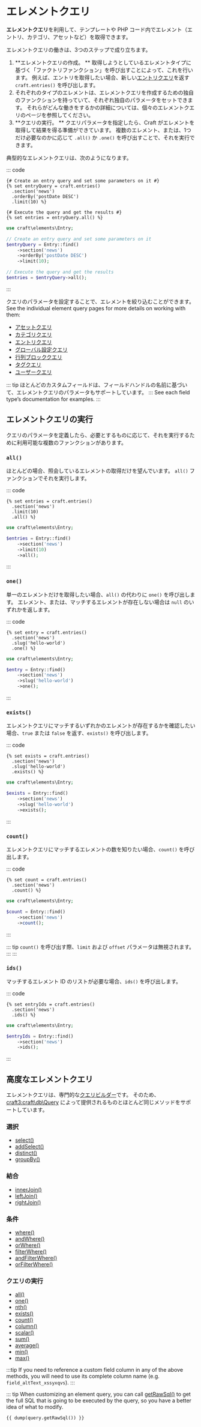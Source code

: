 # エレメントクエリ

**エレメントクエリ**を利用して、テンプレートや PHP コード内でエレメント（エントリ、カテゴリ、アセットなど）を取得できます。

エレメントクエリの働きは、3つのステップで成り立ちます。

1. **エレメントクエリの作成。 ** 取得しようとしているエレメントタイプに基づく「ファクトリファンクション」を呼び出すことによって、これを行います。 例えば、エントリを取得したい場合、新しい[エントリクエリ](entries.md#querying-entries)を返す `craft.entries()` を呼び出します。
2. それぞれのタイプのエレメントは、エレメントクエリを作成するための独自のファンクションを持っていて、それぞれ独自のパラメータをセットできます。 それらがどんな働きをするかの詳細については、個々のエレメントクエリのページを参照してください。
3. **クエリの実行。 ** クエリパラメータを指定したら、Craft がエレメントを取得して結果を得る準備ができています。 複数のエレメント、または、1つだけ必要なのかに応じて `.all()` か `.one()` を呼び出すことで、それを実行できます。

典型的なエレメントクエリは、次のようになります。

::: code
```twig
{# Create an entry query and set some parameters on it #}
{% set entryQuery = craft.entries()
  .section('news')
  .orderBy('postDate DESC')
  .limit(10) %}

{# Execute the query and get the results #}
{% set entries = entryQuery.all() %}
```
```php
use craft\elements\Entry;

// Create an entry query and set some parameters on it
$entryQuery = Entry::find()
    ->section('news')
    ->orderBy('postDate DESC')
    ->limit(10);

// Execute the query and get the results
$entries = $entryQuery->all();
```
:::

クエリのパラメータを設定することで、エレメントを絞り込むことができます。 See the individual element query pages for more details on working with them:

- [アセットクエリ](assets.md#querying-assets)
- [カテゴリクエリ](categories.md#querying-categories)
- [エントリクエリ](entries.md#querying-entries)
- [グローバル設定クエリ](globals.md#querying-globals)
- [行列ブロッククエリ](matrix-blocks.md#querying-matrix-blocks)
- [タグクエリ](tags.md#querying-tags)
- [ユーザークエリ](users.md#querying-users)

::: tip
ほとんどのカスタムフィールドは、フィールドハンドルの名前に基づいて、エレメントクエリのパラメータもサポートしています。 ::: See each field type’s documentation for examples.
:::

## エレメントクエリの実行

クエリのパラメータを定義したら、必要とするものに応じて、それを実行するために利用可能な複数のファンクションがあります。

### `all()`

ほとんどの場合、照会しているエレメントの取得だけを望んでいます。 `all()` ファンクションでそれを実行します。

::: code
```twig
{% set entries = craft.entries()
  .section('news')
  .limit(10)
  .all() %}
```
```php
use craft\elements\Entry;

$entries = Entry::find()
    ->section('news')
    ->limit(10)
    ->all();
```
:::

### `one()`

単一のエレメントだけを取得したい場合、`all()` の代わりに `one()` を呼び出します。 エレメント、または、マッチするエレメントが存在しない場合は `null` のいずれかを返します。

::: code
```twig
{% set entry = craft.entries()
  .section('news')
  .slug('hello-world')
  .one() %}
```
```php
use craft\elements\Entry;

$entry = Entry::find()
    ->section('news')
    ->slug('hello-world')
    ->one();
```
:::

### `exists()`

エレメントクエリにマッチするいずれかのエレメントが存在するかを確認したい場合、`true` または `false` を返す、`exists()` を呼び出します。

::: code
```twig
{% set exists = craft.entries()
  .section('news')
  .slug('hello-world')
  .exists() %}
```
```php
use craft\elements\Entry;

$exists = Entry::find()
    ->section('news')
    ->slug('hello-world')
    ->exists();
```
:::

### `count()`

エレメントクエリにマッチするエレメントの数を知りたい場合、`count()` を呼び出します。

::: code
```twig
{% set count = craft.entries()
  .section('news')
  .count() %}
```
```php
use craft\elements\Entry;

$count = Entry::find()
    ->section('news')
    ->count();
```
:::

::: tip
`count()` を呼び出す際、`limit` および `offset` パラメータは無視されます。 :::
:::

### `ids()`

マッチするエレメント ID のリストが必要な場合、`ids()` を呼び出します。

::: code
```twig
{% set entryIds = craft.entries()
  .section('news')
  .ids() %}
```
```php
use craft\elements\Entry;

$entryIds = Entry::find()
    ->section('news')
    ->ids();
```
:::

## 高度なエレメントクエリ

エレメントクエリは、専門的な[クエリビルダー](https://www.yiiframework.com/doc/guide/2.0/en/db-query-builder)です。 そのため、<craft3:craft\db\Query> によって提供されるものとほとんど同じメソッドをサポートしています。

### 選択

- [select()](yii2:yii\db\Query::select())
- [addSelect()](yii2:yii\db\Query::addSelect())
- [distinct()](yii2:yii\db\Query::distinct())
- [groupBy()](yii2:yii\db\Query::groupBy())

### 結合

- [innerJoin()](yii2:yii\db\Query::innerJoin())
- [leftJoin()](yii2:yii\db\Query::leftJoin())
- [rightJoin()](yii2:yii\db\Query::rightJoin())

### 条件

- [where()](yii2:yii\db\QueryTrait::where())
- [andWhere()](yii2:yii\db\QueryTrait::andWhere())
- [orWhere()](yii2:yii\db\QueryTrait::orWhere())
- [filterWhere()](yii2:yii\db\QueryTrait::filterWhere())
- [andFilterWhere()](yii2:yii\db\QueryTrait::andFilterWhere())
- [orFilterWhere()](yii2:yii\db\QueryTrait::orFilterWhere())

### クエリの実行

- [all()](yii2:yii\db\Query::all())
- [one()](yii2:yii\db\Query::one())
- [nth()](craft3:craft\db\Query::nth())
- [exists()](yii2:yii\db\Query::exists())
- [count()](yii2:yii\db\Query::count())
- [column()](yii2:yii\db\Query::column())
- [scalar()](yii2:yii\db\Query::scalar())
- [sum()](yii2:yii\db\Query::sum())
- [average()](yii2:yii\db\Query::average())
- [min()](yii2:yii\db\Query::min())
- [max()](yii2:yii\db\Query::max())

:::tip
If you need to reference a custom field column in any of the above methods, you will need to use its complete column name (e.g. `field_altText_xssyxqvs`).
:::

::: tip
When customizing an element query, you can call [getRawSql()](craft3:craft\db\Query::getRawSql()) to get the full SQL that is going to be executed by the query, so you have a better idea of what to modify.

```twig
{{ dump(query.getRawSql()) }}
```
